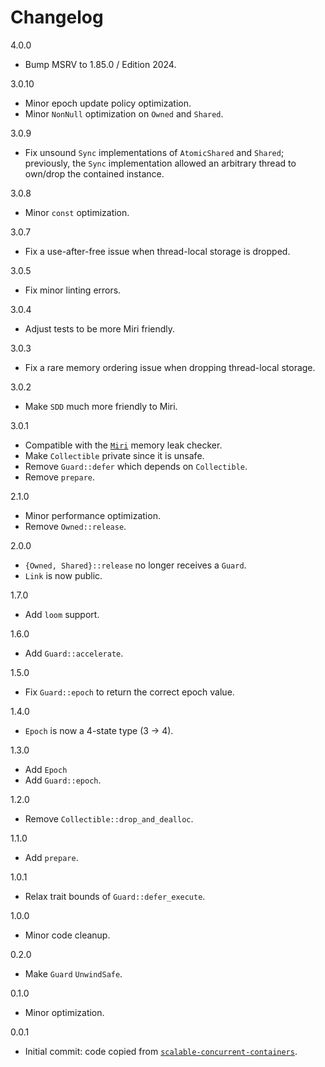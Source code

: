 # Changelog

4.0.0

* Bump MSRV to 1.85.0 / Edition 2024.

3.0.10

* Minor epoch update policy optimization.
* Minor `NonNull` optimization on `Owned` and `Shared`.

3.0.9

* Fix unsound `Sync` implementations of `AtomicShared` and `Shared`; previously, the `Sync` implementation allowed an arbitrary thread to own/drop the contained instance.

3.0.8

* Minor `const` optimization.

3.0.7

* Fix a use-after-free issue when thread-local storage is dropped.

3.0.5

* Fix minor linting errors.

3.0.4

* Adjust tests to be more Miri friendly.

3.0.3

* Fix a rare memory ordering issue when dropping thread-local storage.

3.0.2

* Make `SDD` much more friendly to Miri.

3.0.1

* Compatible with the [`Miri`](https://github.com/rust-lang/miri) memory leak checker.
* Make `Collectible` private since it is unsafe.
* Remove `Guard::defer` which depends on `Collectible`.
* Remove `prepare`.

2.1.0

* Minor performance optimization.
* Remove `Owned::release`.

2.0.0

* `{Owned, Shared}::release` no longer receives a `Guard`.
* `Link` is now public.

1.7.0

* Add `loom` support.

1.6.0

* Add `Guard::accelerate`.

1.5.0

* Fix `Guard::epoch` to return the correct epoch value.

1.4.0

* `Epoch` is now a 4-state type (3 -> 4).

1.3.0

* Add `Epoch`
* Add `Guard::epoch`.

1.2.0

* Remove `Collectible::drop_and_dealloc`.

1.1.0

* Add `prepare`.

1.0.1

* Relax trait bounds of `Guard::defer_execute`.

1.0.0

* Minor code cleanup.

0.2.0

* Make `Guard` `UnwindSafe`.

0.1.0

* Minor optimization.

0.0.1

* Initial commit: code copied from [`scalable-concurrent-containers`](https://github.com/wvwwvwwv/scalable-concurrent-containers).

